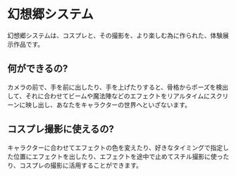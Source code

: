 # 幻想郷システム

幻想郷システムは、コスプレと、その撮影を、より楽しむ為に作られた、体験展示作品です。

## 何ができるの?

カメラの前で、手を前に出したり、手を上げたりすると、骨格からポーズを検出して、それに合わせてビームや魔法陣などのエフェクトをリアルタイムにスクリーンに映し出し、あなたをキャラクターの世界へといざないます。

## コスプレ撮影に使えるの?

キャラクターに合わせてエフェクトの色を変えたり、好きなタイミングで指定した位置にエフェクトを出したり、エフェクトを途中で止めてスチル撮影に使ったり、コスプレの撮影に活用することができます。